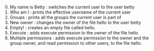 0. My name is Betty : switches the current user to the user betty
1. Who am I : prints the effective username of the current user
2. Groups : prints all the groups the current user is part of
3. New owner : changes the owner of the file hello to the user betty
4. Empty! : creates an empty file called hello.
5. Execute : adds execute permission to the owner of the file hello.
6. Multiple permissions : adds execute permission to the owner and the group owner, and read permission to other users, to the file hello.